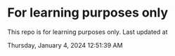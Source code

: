 # For learning purposes only
This repo is for learning purposes only.
Last updated at

Thursday, January 4, 2024 12:51:39 AM

